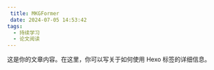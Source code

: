 ```yaml
--- 
 title: MKGFormer 
 date: 2024-07-05 14:53:42 
tags:
  - 持续学习
  - 论文阅读
---
```


这是你的文章内容。在这里，你可以写关于如何使用 Hexo 标签的详细信息。


